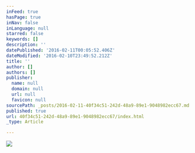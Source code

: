 ```yaml
---
inFeed: true
hasPage: true
inNav: false
inLanguage: null
starred: false
keywords: []
description: ''
datePublished: '2016-02-11T00:05:52.406Z'
dateModified: '2016-02-10T23:49:52.212Z'
title: ''
author: []
authors: []
publisher:
  name: null
  domain: null
  url: null
  favicon: null
sourcePath: _posts/2016-02-11-40f34c51-242d-48a9-89e1-9048982ecc67.md
published: true
url: 40f34c51-242d-48a9-89e1-9048982ecc67/index.html
_type: Article

---
```

![](https://the-grid-user-content.s3-us-west-2.amazonaws.com/51604fec-d7b3-44f7-8c66-14f106317c73.png)